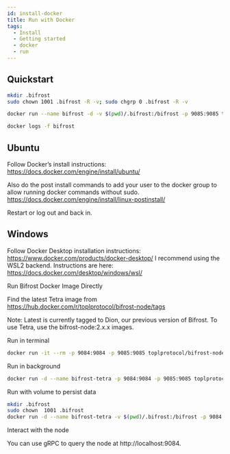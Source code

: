 ```yaml
---
id: install-docker
title: Run with Docker
tags:
  - Install
  - Getting started
  - docker
  - run
---
```


## Quickstart

```sh
mkdir .bifrost
sudo chown 1001 .bifrost -R -v; sudo chgrp 0 .bifrost -R -v

docker run --name bifrost -d -v $(pwd)/.bifrost:/bifrost -p 9085:9085 toplprotocol/bifrost-node:2.0.0-beta1 --knownPeers toplnet.topl.co:9085 --disableGenus --config https://raw.githubusercontent.com/Topl/Genesis/main/toplnet/config.yaml

docker logs -f bifrost
```

## Ubuntu

Follow Docker’s install instructions: https://docs.docker.com/engine/install/ubuntu/ 

Also do the post install commands to add your user to the docker group to allow running docker commands without sudo. https://docs.docker.com/engine/install/linux-postinstall/ 

Restart or log out and back in.

## Windows

Follow Docker Desktop installation instructions: https://www.docker.com/products/docker-desktop/ 
I recommend using the WSL2 backend. Instructions are here: https://docs.docker.com/desktop/windows/wsl/ 

Run Bifrost Docker Image Directly

Find the latest Tetra image from https://hub.docker.com/r/toplprotocol/bifrost-node/tags 

Note: Latest is currently tagged to Dion, our previous version of Bifrost. To use Tetra, use the bifrost-node:2.x.x images.

Run in terminal

```sh
docker run -it --rm -p 9084:9084 -p 9085:9085 toplprotocol/bifrost-node:2.0.0-beta1
```

Run in background

```sh
docker run -d --name bifrost-tetra -p 9084:9084 -p 9085:9085 toplprotocol/bifrost-node:2.0.0-beta1
```

Run with volume to persist data

```sh
mkdir .bifrost
sudo chown  1001 .bifrost
docker run -d --name bifrost-tetra -v $(pwd)/.bifrost:/bifrost -p 9084:9084 -p 9085:9085 toplprotocol/bifrost-node:2.0.0-beta1
```

Interact with the node

You can use gRPC to query the node at http://localhost:9084.
